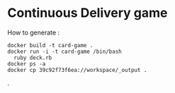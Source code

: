 # Continuous Delivery game

How to generate :
```
docker build -t card-game .
docker run -i -t card-game /bin/bash
  ruby deck.rb
docker ps -a
docker cp 39c92f73f6ea://workspace/_output .
```
.
